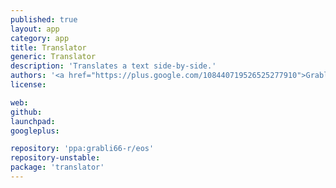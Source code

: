 ```yaml
---
published: true
layout: app
category: app
title: Translator
generic: Translator
description: 'Translates a text side-by-side.'
authors: '<a href="https://plus.google.com/108440719526525277910">Grabli66</a>'
license:

web:
github:
launchpad:
googleplus:

repository: 'ppa:grabli66-r/eos'
repository-unstable:
package: 'translator'
---
```

